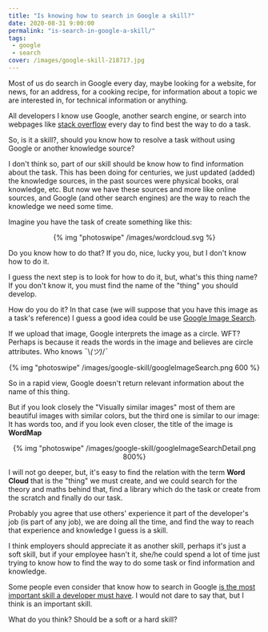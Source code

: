 ```yaml
---
title: "Is knowing how to search in Google a skill?"
date: 2020-08-31 9:00:00
permalink: "is-search-in-google-a-skill/"
tags: 
 - google
 - search
cover: /images/google-skill-218717.jpg
---
```

Most of us do search in Google every day, maybe looking for a website, for news, for an address, for a cooking recipe, for information about a topic we are interested in, for technical information or anything.

All developers I know use Google, another search engine, or search into webpages like [stack overflow](https://stackoverflow.com/) every day to find best the way to do a task.
 
So, is it a skill?, should you know how to resolve a task without using Google or another knowledge source?

I don't think so, part of our skill should be know how to find information about the task. This has been doing for centuries, we just updated (added) the knowledge sources, in the past sources were physical books, oral knowledge, etc. But now we have these sources and more like online sources, and Google (and other search engines) are the way to reach the knowledge we need some time.

Imagine you have the task of create something like this:

<p align="center">
{% img "photoswipe" /images/wordcloud.svg %}
</p>

Do you know how to do that? If you do, nice, lucky you, but I don't know how to do it.

I guess the next step is to look for how to do it, but, what's this thing name? If you don't know it, you must find the name of the "thing" you should develop.

How do you do it? In that case (we will suppose that you have this image as a task's reference) I guess a good idea could be use [Google Image Search](https://www.google.es/imghp). 

If we upload that image, Google interprets the image as a circle. WFT?  Perhaps is because it reads the words in the image and believes are circle attributes. Who knows ¯\\_(ツ)_/¯

<p align="center">
{% img "photoswipe" /images/google-skill/googleImageSearch.png 600 %}
</p>

So in a rapid view, Google doesn't return relevant information about the name of this thing.

But if you look closely the "Visually similar images" most of them are beautiful images with similar colors, but the third one is similar to our image: It has words too, and if you look even closer, the title of the image is **WordMap** 

<p align="center">
{% img "photoswipe" /images/google-skill/googleImageSearchDetail.png 800%}
</p>

I will not go deeper, but, it's easy to find the relation with the term **Word Cloud** that is the "thing" we must create, and we could search for the theory and maths behind that, find a library which do the task or create from the scratch and finally do our task.

Probably you agree that use others' experience it part of the developer's job (is part of any job), we are doing all the time, and find the way to reach that experience and knowledge I guess is a skill. 

I think employers should appreciate it as another skill, perhaps it's just a soft skill, but if your employee hasn't it, she/he could spend a lot of time just trying to know how to find the way to do some task or find information and knowledge. 

Some people even consider that know how to search in Google [is the most important skill a developer must have](https://medium.com/how-i-learned-ruby-rails/why-googling-is-the-most-important-skill-a-developer-must-have-d69b89b22218). I would not dare to say that, but I think is an important skill.


What do you think? Should be a soft or a hard skill?
